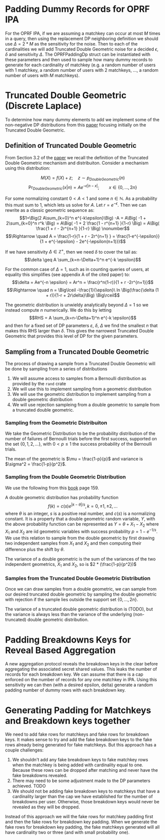 # Padding Dummy Records for OPRF IPA
For the OPRF IPA, if we are assuming a matchkey can occur at most $M$ times in a query, then using the replacement DP neighboring definition
we should use $\Delta = 2 * M$ as the sensitivity for the noise.  Then to each of the cardinalities we will add Truncated Double Geometric
noise for a decided $\epsilon, \delta$ and sensitivity $\Delta$.  The OPRFPaddingDp struct can be instantiated with these parameters and then
used to sample how many dummy records to generate for each cardinality of matchkey (e.g. a random number of users with 1 matchkey, a random number of users with 2 matchkeys, ..., a random number of users with $M$ matchkeys).

# Truncated Double Geometric (Discrete Laplace)
To determine how many dummy elements to add we implement some of the non-negative DP distributions from this [paper](https://arxiv.org/abs/2110.08177) focusing initially on the Truncated Double Geometric.


## Definition of Truncated Double Geometric
From Section 3.2 of the [paper](https://arxiv.org/abs/2110.08177) we recall the definition of the Truncated Double Geometric mechanism and distribuiton. Consider a mechanism using this distribution:

$$M(X) = f(X) + z; \quad z \sim p_{DoubleGeometric}(n)$$
$$\textrm{Pr}_{DoubleGeometric}(x|n) = Ae^{-\epsilon|n-x|}; \qquad x\in \{0,\ldots,2n\}$$

For some normalizing constant $0 \lt A \lt 1$ and some $n \in \mathbb{N}$.
As a probability this must sum to 1, which lets us solve for $A$.  Let $r=e^{-\epsilon}$.  Then we can rewrite as a classic geometric sequence as:
$$1=\Big(2 A\sum_{k=0}^n e^{-k\epsilon}\Big) -A = A\Big( -1 + 2\sum_{k=0}^n r^k \Big)
= A\Big( -1 + 2 \frac{1 - r^{n+1} }{1-r} \Big)
= A\Big( \frac{1 + r - 2r^{n+1} }{1-r} \Big) \nonumber$$
$$\Rightarrow \quad A = \frac{1-r}{1 + r - 2r^{n+1} } = \frac{1-e^{-\epsilon}}{1 + e^{-\epsilon} - 2e^{-\epsilon(n+1)}}$$


If we have sensitivity $\Delta \in \mathbb{Z}^+$, then we need $\delta$ to cover the tail as:
$$\delta \geq A \sum_{k=n-\Delta+1}^n  e^{-k \epsilon}$$


For the common case of $\Delta=1$, such as in counting queries of users, at equality this simplifies (see appendix A of the cited paper) to:
$$\delta = Ae^{-n \epsilon} = Ar^n = \frac{r^n(1-r)}{1 + r -2r^{n+1}}$$
$$\Rightarrow  \quad n = \Big\lceil -\frac{1}{\epsilon}\ ln \Big(\frac{\delta (1 + r)}{1-r + 2r\delta}\Big) \Big\rceil$$


The geometric distribution is unwieldy analytically beyond $\Delta=1$ so we instead compute $n$ numerically.  We do this by letting
$$RHS = A \sum_{k=n-\Delta+1}^n  e^{-k \epsilon}$$
and then for a fixed set of DP parameters $\varepsilon$, $\delta$, $\Delta$ we find the smallest $n$ that makes this RHS larger than $\delta$. This gives the narrowest Truncated Double Geometric that provides this level of DP for the given parameters.


## Sampling from a Truncated Double Geometric
The process of drawing a sample from a Truncated Double Geometric will be done by sampling from a series of distributions
1. We will assume access to samples from a Bernoulli distribution as provided by the `rand` crate
2. We will use this to implement sampling from a geometric distribution
3. We will use the geometric distribution to implement sampling from a double geometric distribution
4. We will use rejection sampleing from a double geometric to sample from a truncated double geometric.

### Sampling from the Geometric Distribuiton
We take the Geometric Distribution to be the probability distribution of the number of failures of Bernoulli trials before the first success, supported on the set $\{0,1,2,...\}$, with $0 < p \leq 1$ the success probability of the Bernoulli trials.

The mean of the geometric is $\mu = \frac{1-p}{p}$ and variance is $\sigma^2 = \frac{1-p}{p^2}$.

### Sampling from the Double Geometric Distribution
We use the following from this [book](https://www.researchgate.net/publication/258697410_The_Laplace_Distribution_and_Generalizations) page 159.

A double geometric distribution has probability function
$$f(k)=c(s)e^{|k-\theta|/s},k=0,\pm 1, \pm 2,...$$
where $\theta$ is an integer, $s$ is a positive real number, and $c(s)$ is a normalizing constant.  It is a property that a double geometric random variable, $Y$, with the above probability function can be represented as
$Y=\theta + X_1 - X_2$
where $X_1$ and $X_2$ are iid geometric variables with success probability $p = 1 - e^{-1/s}$.  We use this relation to sample from the double geometric by first drawing two independent samples from $X_1$ and $X_2$ and then computing their difference plus the shift by $\theta$.


The variance of a double geometric is the sum of the variances of the two independent geometrics, $X_1$ and $X_2$, so is $2 * (\frac{1-p}{p^2})$

### Samples from the Truncated Double Geometric Distribution
Once we can draw samples from a double geometric, we can sample from our desired truncated double geometric by sampling the double geometric with rejection if the sample lies outside the support set $\{0,...,2n\}$.

The variance of a truncated double geometric distribution is (TODO), but the variance is always less than the variance of the underlying (non-truncated) double geometric distribution.

# Padding Breakdowns Keys for Reveal Based Aggregation
A new aggregation protocol reveals the breakdown keys in the clear before aggregating the associated secret
shared values.   This leaks the number of records for each breakdown key.  We can assume that there is a cap
enforced on the number of records for any one matchkey in IPA. Using this sensitivity we can then (with a desired epsilon,
delta) generate a random padding number of dummy rows with each breakdown key.

# Generating Padding for Matchkeys and Breakdown keys together
We need to add fake rows for matchkeys and fake rows for breakdown keys.  It makes sense to try and add the fake breakdown
keys to the fake rows already being generated for fake matchkeys. But this approach has a couple challenges:
1. We shouldn't add any fake breakdown keys to fake matchkey rows when the matchkey is being added with cardinality equal to one.
Because these rows can be dropped after matching and never have the fake breakdowns revealed.
2. There may need to be some adjustment made to the DP parameters achieved. TODO
3. We should not be adding fake breakdown keys to matchkeys that have a cardinality larger than the cap we have established for
the number of breakdowns per user. Otherwise, those breakdown keys would never be revealed as they will be dropped.

Instead of this approach we will the fake rows for matchkey padding first and then the fake rows for breakdown key padding. When
we generate the fake rows for breakdown key padding, the fake matchkeys generated will all have cardinality two or three (and with small probability one).
